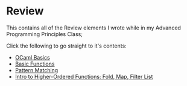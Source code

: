 # Review
This contains all of the Review elements I wrote while in my Advanced Programming Principles Class;

Click the following to go straight to it's contents:
- [OCaml Basics](https://github.com/narlock/ocaml-archive/blob/main/Review/ocaml_basics.ml)
- [Basic Functions](https://github.com/narlock/ocaml-archive/blob/main/Review/ocaml_basicFunctions.ml)
- [Pattern Matching]()
- [Intro to Higher-Ordered Functions: Fold, Map, Filter List]()
